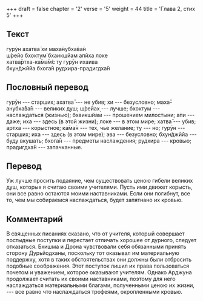 +++
draft = false
chapter = '2'
verse = '5'
weight = 44
title = 'Глава 2, стих 5'
+++
## Текст

гурӯн ахатва̄ хи маха̄нубха̄ва̄н  
ш́рейо бхоктум̇ бхаикшйам апӣха локе  
хатва̄ртха-ка̄ма̄м̇с ту гурӯн ихаива  
бхун̃джӣйа бхога̄н рудхира-прадигдха̄н

## Пословный перевод

гурӯн --- старших; ахатва̄ --- не убив; хи --- безусловно; маха̄-анубха̄ва̄н
--- великих душ; ш́рейах̣ --- лучше; бхоктум --- наслаждаться (жизнью);
бхаикшйам --- прошением милостыни; апи --- даже; иха --- здесь (в этой
жизни); локе --- в этом мире; хатва̄ --- убив; артха --- корыстное; ка̄ма̄н
--- тех, чье желание; ту --- но; гурӯн --- старших; иха --- здесь (в
этом мире); эва --- безусловно; бхун̃джӣйа --- буду вкушать; бхога̄н ---
предметы наслаждения; рудхира --- кровью; прадигдха̄н --- запачканные.

## Перевод

Уж лучше просить подаяние, чем существовать ценою гибели великих душ,
которых я считаю своими учителями. Пусть ими движет корысть, они все
равно остаются моими наставниками. Если они погибнут, все то, чем мы
собираемся наслаждаться, будет запятнано их кровью.

## Комментарий

В священных писаниях сказано, что от учителя, который совершает
постыдные поступки и перестает отличать хорошее от дурного, следует
отказаться. Бхишма и Дрона чувствовали себя обязанными принять сторону
Дурьйодханы, поскольку тот оказывал им материальную поддержку, хотя в
таких обстоятельствах они должны были отбросить подобные соображения.
Этот поступок лишил их права пользоваться почетом и уважением, которое
оказывают учителям. Однако Арджуна продолжает считать их своими
наставниками, поэтому для него наслаждаться материальными благами,
полученными ценою их жизни, --- все равно что наслаждаться трофеями,
окропленными кровью.
